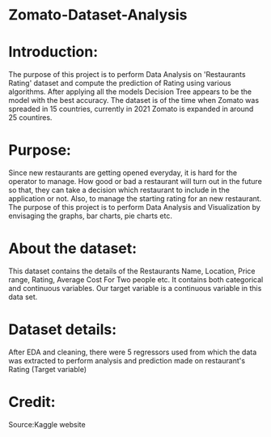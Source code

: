 # Zomato-Dataset-Analysis
# Introduction:

The purpose of this project is to perform Data Analysis on 'Restaurants Rating' dataset and compute the prediction of Rating using various algorithms.
After applying all the models  Decision Tree appears to be the model with the best accuracy. The dataset is of the time when Zomato was spreaded in 15 countries, currently in 2021 Zomato is expanded in around 25 countires.

# Purpose:
Since new restaurants are getting opened everyday, it is hard for the operator to manage. How good or bad a restaurant will turn out in the future so that, they can take a decision which restaurant to include in the application or not. Also, to manage the starting rating for an new restaurant.
The purpose of this project is to perform Data Analysis and Visualization by envisaging the graphs, bar charts, pie charts etc.

# About the dataset:
This dataset contains the details of the Restaurants Name, Location, Price range, Rating, Average Cost For Two people etc. It contains both categorical and continuous variables.
Our target variable is a continuous variable in this data set.

# Dataset details:
After EDA and cleaning, there were 5 regressors used from which the data was extracted to perform analysis and prediction made on restaurant's Rating (Target variable)

# Credit:
Source:Kaggle website
